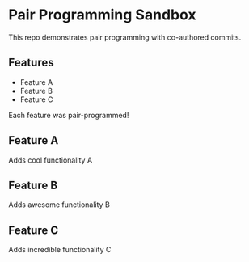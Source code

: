 # Pair Programming Sandbox

This repo demonstrates pair programming with co-authored commits.

## Features
- Feature A
- Feature B
- Feature C

Each feature was pair-programmed!

## Feature A
Adds cool functionality A

## Feature B
Adds awesome functionality B

## Feature C
Adds incredible functionality C
